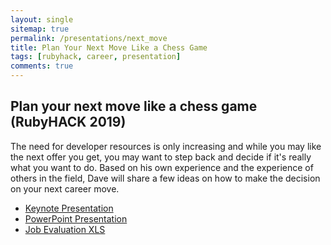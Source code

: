 ```yaml
---
layout: single
sitemap: true
permalink: /presentations/next_move
title: Plan Your Next Move Like a Chess Game
tags: [rubyhack, career, presentation]
comments: true
---
```

## Plan your next move like a chess game (RubyHACK 2019)

The need for developer resources is only increasing and while you may like the next offer you get, you may want to step back and decide if it's really what you want to do. Based on his own experience and the experience of others in the field, Dave will share a few ideas on how to make the decision on your next career move.

* [Keynote Presentation][keynote]
* [PowerPoint Presentation][ppt]
* [Job Evaluation XLS][xls]

[keynote]: /files/next_move.key
[ppt]: /files/next_move.pptx
[xls]: /files/job_evaluation.xlsx
